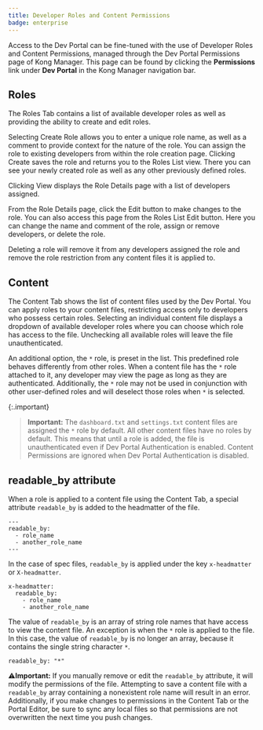 ```yaml
---
title: Developer Roles and Content Permissions
badge: enterprise
---
```


Access to the Dev Portal can be fine-tuned with the use of Developer
Roles and Content Permissions, managed through the Dev Portal Permissions page
of Kong Manager. This page can be found by clicking the **Permissions** link
under **Dev Portal** in the Kong Manager navigation bar.

## Roles

The Roles Tab contains a list of available developer roles as well as providing
the ability to create and edit roles.

Selecting Create Role allows you to enter a unique role name, as well as a
comment to provide context for the nature of the role. You can assign the role
to existing developers from within the role creation page. Clicking Create
saves the role and returns you to the Roles List view. There you can see your
newly created role as well as any other previously defined roles.

Clicking View displays the Role Details page with a list of developers assigned.

From the Role Details page, click the Edit button to make changes to the role. You can also access this page from the Roles List Edit button. Here you can change the name and comment of the role, assign or remove developers, or delete the role.

Deleting a role will remove it from any developers assigned the role and remove
the role restriction from any content files it is applied to.

## Content

The Content Tab shows the list of content files used by the Dev Portal. You can
apply roles to your content files, restricting access only to developers who
possess certain roles. Selecting an individual content file displays a
dropdown of available developer roles where you can choose which role has
access to the file. Unchecking all available roles will leave the file
unauthenticated.

An additional option, the `*` role, is preset in the list. This predefined role
behaves differently from other roles. When a content file has the `*` role
attached to it, any developer may view the page as long as they are
authenticated. Additionally, the `*` role may not be used in conjunction with
other user-defined roles and will deselect those roles when `*` is selected.

{:.important}
> **Important:** The `dashboard.txt` and `settings.txt` content files are
assigned the `*` role by default. All other content files have no roles by
default. This means that until a role is added, the file is unauthenticated
even if Dev Portal Authentication is enabled. Content Permissions are ignored
when Dev Portal Authentication is disabled.

## readable_by attribute

When a role is applied to a content file using the Content Tab, a special
attribute `readable_by` is added to the headmatter of the file.

```
---
readable_by:
  - role_name
  - another_role_name
---
```

 In the case of spec files, `readable_by` is applied under the key `x-headmatter` or `X-headmatter`.

```
x-headmatter:
  readable_by:
    - role_name
    - another_role_name
```

The value of `readable_by` is an array of string role names that have access to
view the content file. An exception is when the `*` role is applied to the
file. In this case, the value of `readable_by` is no longer an array, because
it contains the single string character `*`.

```
readable_by: "*"
```

⚠️**Important:** If you manually remove or edit the `readable_by` attribute, it
will modify the permissions of the file. Attempting to save a content file with
a `readable_by` array containing a nonexistent role name will result in an
error. Additionally, if you make changes to permissions in the Content Tab or
the Portal Editor, be sure to sync any local files so that permissions are not
overwritten the next time you push changes.
